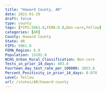 ```yaml
---
title: "Howard County, AR"
date: 2021-01-29
draft: false
type: county
tags: [FIPS:5061.0,FEMA:6.0,Non-core,Yellow]
categories: [AR]
County: Howard County
State: AR
FIPS: 5061.0
FEMA_Region: 6.0
Population: 13202.0
NCHS_Urban_Rural_Classification: Non-core
Tests_in_prior_14_days: 403.0
Fourteen_day_test_rate_per_100000: 3053.0
Percent_Positivity_in_prior_14_days: 0.074
Level: Yellow
url: /states/AR/howard-county
---
```




